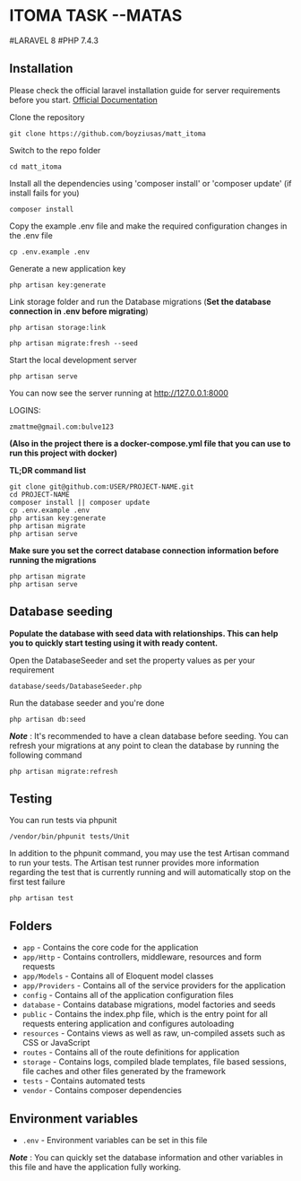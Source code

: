# ITOMA TASK --MATAS

#LARAVEL 8
#PHP 7.4.3

## Installation

Please check the official laravel installation guide for server requirements before you start. [Official Documentation](https://laravel.com/docs/8.x)

Clone the repository

```
git clone https://github.com/boyziusas/matt_itoma
```

Switch to the repo folder

```
cd matt_itoma
```

Install all the dependencies using 'composer install' or 'composer update' (if install fails for you)

```
composer install
```

Copy the example .env file and make the required configuration changes in the .env file

```
cp .env.example .env
```

Generate a new application key

```
php artisan key:generate
```

Link storage folder and run the Database migrations (**Set the database connection in .env before migrating**)

```
php artisan storage:link
```

```
php artisan migrate:fresh --seed
```

Start the local development server

```
php artisan serve
```

You can now see the server running at http://127.0.0.1:8000

LOGINS:

```
zmattme@gmail.com:bulve123
```

**(Also in the project there is a docker-compose.yml file that you can use to run this project with docker)**

**TL;DR command list**

```
git clone git@github.com:USER/PROJECT-NAME.git
cd PROJECT-NAME
composer install || composer update
cp .env.example .env
php artisan key:generate
php artisan migrate
php artisan serve
```

**Make sure you set the correct database connection information before running the migrations**

```
php artisan migrate
php artisan serve
```

## Database seeding

**Populate the database with seed data with relationships. This can help you to quickly start testing using it with ready content.**

Open the DatabaseSeeder and set the property values as per your requirement

```
database/seeds/DatabaseSeeder.php
```

Run the database seeder and you're done

```
php artisan db:seed
```

***Note*** : It's recommended to have a clean database before seeding. You can refresh your migrations at any point to clean the database by running the following command

```
php artisan migrate:refresh
```

## Testing

You can run tests via phpunit

```
/vendor/bin/phpunit tests/Unit
```

In addition to the phpunit command, you may use the test Artisan command to run your tests. The Artisan test runner provides more information regarding the test that is currently running and will automatically stop on the first test failure

```
php artisan test
```

## Folders

- `app` - Contains the core code for the application
- `app/Http` - Contains controllers, middleware, resources and form requests
- `app/Models` - Contains all of Eloquent model classes
- `app/Providers` - Contains all of the service providers for the application
- `config` - Contains all of the application configuration files
- `database` - Contains database migrations, model factories and seeds
- `public` - Contains the index.php file, which is the entry point for all requests entering application and configures autoloading
- `resources` - Contains views as well as raw, un-compiled assets such as CSS or JavaScript
- `routes` - Contains all of the route definitions for application
- `storage` - Contains logs, compiled blade templates, file based sessions, file caches and other files generated by the framework
- `tests` - Contains automated tests
- `vendor` - Contains composer dependencies

## Environment variables

- `.env` - Environment variables can be set in this file

***Note*** : You can quickly set the database information and other variables in this file and have the application fully working.

